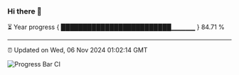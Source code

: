 ### Hi there 👋

⏳ Year progress { █████████████████████████▁▁▁▁▁ } 84.71 %

---

⏰ Updated on Wed, 06 Nov 2024 01:02:14 GMT

![Progress Bar CI](https://github.com/liununu/liununu/workflows/Progress%20Bar%20CI/badge.svg)
